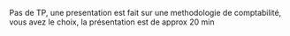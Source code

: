 Pas de TP, une presentation est fait sur une methodologie de comptabilité, vous avez le choix, la présentation est de approx 20 min